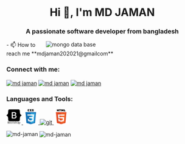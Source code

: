 <h1 align="center">Hi 👋, I'm MD JAMAN</h1>
<h3 align="center">A passionate software developer from bangladesh</h3>
<img align="right" alt"coding" width="400" src="https://thumbs.gfycat.com/CheerySeparateGoldeneye-size_restricted.gif" title="mongo data base">
- 📫 How to reach me **mdjaman202021@gmailcom**

<h3 align="left">Connect with me:</h3>
<p align="left">
<a href="https://twitter.com/md jaman" target="blank"><img align="center" src="https://raw.githubusercontent.com/rahuldkjain/github-profile-readme-generator/master/src/images/icons/Social/twitter.svg" alt="md jaman" height="30" width="40" /></a>
<a href="https://linkedin.com/in/md jaman" target="blank"><img align="center" src="https://raw.githubusercontent.com/rahuldkjain/github-profile-readme-generator/master/src/images/icons/Social/linked-in-alt.svg" alt="md jaman" height="30" width="40" /></a>
<a href="https://fb.com/md jaman" target="blank"><img align="center" src="https://raw.githubusercontent.com/rahuldkjain/github-profile-readme-generator/master/src/images/icons/Social/facebook.svg" alt="md jaman" height="30" width="40" /></a>
</p>

<h3 align="left">Languages and Tools:</h3>
<p align="left"> <a href="https://getbootstrap.com" target="_blank" rel="noreferrer"> <img src="https://raw.githubusercontent.com/devicons/devicon/master/icons/bootstrap/bootstrap-plain-wordmark.svg" alt="bootstrap" width="40" height="40"/> </a> <a href="https://www.w3schools.com/css/" target="_blank" rel="noreferrer"> <img src="https://raw.githubusercontent.com/devicons/devicon/master/icons/css3/css3-original-wordmark.svg" alt="css3" width="40" height="40"/> </a> <a href="https://git-scm.com/" target="_blank" rel="noreferrer"> <img src="https://www.vectorlogo.zone/logos/git-scm/git-scm-icon.svg" alt="git" width="40" height="40"/> </a> <a href="https://www.w3.org/html/" target="_blank" rel="noreferrer"> <img src="https://raw.githubusercontent.com/devicons/devicon/master/icons/html5/html5-original-wordmark.svg" alt="html5" width="40" height="40"/> </a> </p>

<p><img align="left" src="https://github-readme-stats.vercel.app/api/top-langs?username=md-jaman&show_icons=true&locale=en&layout=compact" alt="md-jaman" /></p>

<p>&nbsp;<img align="center" src="https://github-readme-stats.vercel.app/api?username=md-jaman&show_icons=true&locale=en" alt="md-jaman" /></p>

